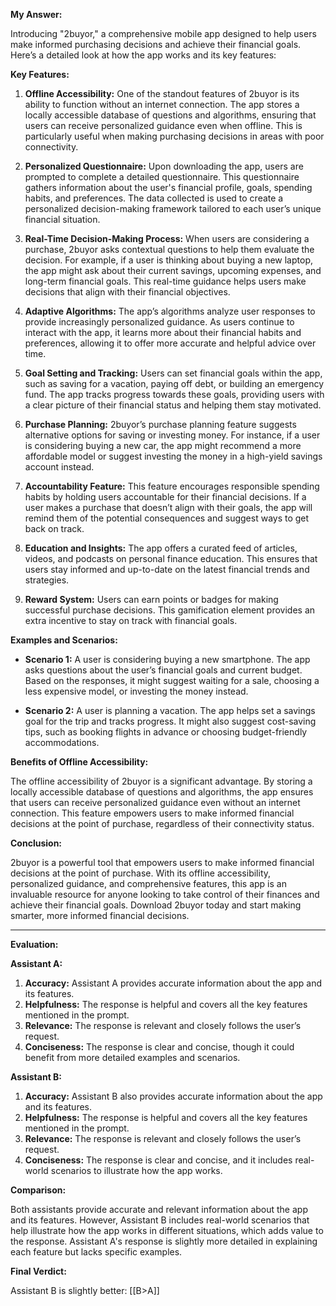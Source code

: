
**My Answer:**

Introducing "2buyor," a comprehensive mobile app designed to help users make informed purchasing decisions and achieve their financial goals. Here’s a detailed look at how the app works and its key features:

**Key Features:**

1. **Offline Accessibility:** One of the standout features of 2buyor is its ability to function without an internet connection. The app stores a locally accessible database of questions and algorithms, ensuring that users can receive personalized guidance even when offline. This is particularly useful when making purchasing decisions in areas with poor connectivity.

2. **Personalized Questionnaire:** Upon downloading the app, users are prompted to complete a detailed questionnaire. This questionnaire gathers information about the user's financial profile, goals, spending habits, and preferences. The data collected is used to create a personalized decision-making framework tailored to each user’s unique financial situation.

3. **Real-Time Decision-Making Process:** When users are considering a purchase, 2buyor asks contextual questions to help them evaluate the decision. For example, if a user is thinking about buying a new laptop, the app might ask about their current savings, upcoming expenses, and long-term financial goals. This real-time guidance helps users make decisions that align with their financial objectives.

4. **Adaptive Algorithms:** The app’s algorithms analyze user responses to provide increasingly personalized guidance. As users continue to interact with the app, it learns more about their financial habits and preferences, allowing it to offer more accurate and helpful advice over time.

5. **Goal Setting and Tracking:** Users can set financial goals within the app, such as saving for a vacation, paying off debt, or building an emergency fund. The app tracks progress towards these goals, providing users with a clear picture of their financial status and helping them stay motivated.

6. **Purchase Planning:** 2buyor’s purchase planning feature suggests alternative options for saving or investing money. For instance, if a user is considering buying a new car, the app might recommend a more affordable model or suggest investing the money in a high-yield savings account instead.

7. **Accountability Feature:** This feature encourages responsible spending habits by holding users accountable for their financial decisions. If a user makes a purchase that doesn’t align with their goals, the app will remind them of the potential consequences and suggest ways to get back on track.

8. **Education and Insights:** The app offers a curated feed of articles, videos, and podcasts on personal finance education. This ensures that users stay informed and up-to-date on the latest financial trends and strategies.

9. **Reward System:** Users can earn points or badges for making successful purchase decisions. This gamification element provides an extra incentive to stay on track with financial goals.

**Examples and Scenarios:**

- **Scenario 1:** A user is considering buying a new smartphone. The app asks questions about the user’s financial goals and current budget. Based on the responses, it might suggest waiting for a sale, choosing a less expensive model, or investing the money instead.
  
- **Scenario 2:** A user is planning a vacation. The app helps set a savings goal for the trip and tracks progress. It might also suggest cost-saving tips, such as booking flights in advance or choosing budget-friendly accommodations.

**Benefits of Offline Accessibility:**

The offline accessibility of 2buyor is a significant advantage. By storing a locally accessible database of questions and algorithms, the app ensures that users can receive personalized guidance even without an internet connection. This feature empowers users to make informed financial decisions at the point of purchase, regardless of their connectivity status.

**Conclusion:**

2buyor is a powerful tool that empowers users to make informed financial decisions at the point of purchase. With its offline accessibility, personalized guidance, and comprehensive features, this app is an invaluable resource for anyone looking to take control of their finances and achieve their financial goals. Download 2buyor today and start making smarter, more informed financial decisions.

---

**Evaluation:**

**Assistant A:**

1. **Accuracy:** Assistant A provides accurate information about the app and its features.
2. **Helpfulness:** The response is helpful and covers all the key features mentioned in the prompt.
3. **Relevance:** The response is relevant and closely follows the user’s request.
4. **Conciseness:** The response is clear and concise, though it could benefit from more detailed examples and scenarios.

**Assistant B:**

1. **Accuracy:** Assistant B also provides accurate information about the app and its features.
2. **Helpfulness:** The response is helpful and covers all the key features mentioned in the prompt.
3. **Relevance:** The response is relevant and closely follows the user’s request.
4. **Conciseness:** The response is clear and concise, and it includes real-world scenarios to illustrate how the app works.

**Comparison:**

Both assistants provide accurate and relevant information about the app and its features. However, Assistant B includes real-world scenarios that help illustrate how the app works in different situations, which adds value to the response. Assistant A's response is slightly more detailed in explaining each feature but lacks specific examples.

**Final Verdict:**

Assistant B is slightly better: [[B>A]]